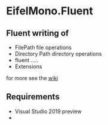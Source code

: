 # EifelMono.Fluent

## Fluent writing of

* FilePath file operations
* Directory Path directory operations
* fluent .....
* Extensions

for more see the [wiki](https://github.com/EifelMono/EifelMono.Fluent/wiki)         

##  Requirements

* Visual Studio 2019 preview
*  

